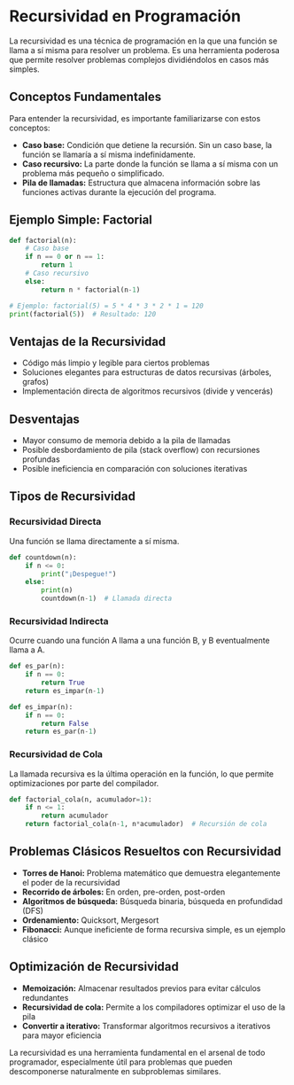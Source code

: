# Recursividad en Programación

La recursividad es una técnica de programación en la que una función se llama a sí misma para resolver un problema. Es una herramienta poderosa que permite resolver problemas complejos dividiéndolos en casos más simples.

## Conceptos Fundamentales

Para entender la recursividad, es importante familiarizarse con estos conceptos:

- **Caso base:** Condición que detiene la recursión. Sin un caso base, la función se llamaría a sí misma indefinidamente.
- **Caso recursivo:** La parte donde la función se llama a sí misma con un problema más pequeño o simplificado.
- **Pila de llamadas:** Estructura que almacena información sobre las funciones activas durante la ejecución del programa.

## Ejemplo Simple: Factorial

```python
def factorial(n):
    # Caso base
    if n == 0 or n == 1:
        return 1
    # Caso recursivo
    else:
        return n * factorial(n-1)

# Ejemplo: factorial(5) = 5 * 4 * 3 * 2 * 1 = 120
print(factorial(5))  # Resultado: 120

```

## Ventajas de la Recursividad

- Código más limpio y legible para ciertos problemas
- Soluciones elegantes para estructuras de datos recursivas (árboles, grafos)
- Implementación directa de algoritmos recursivos (divide y vencerás)

## Desventajas

- Mayor consumo de memoria debido a la pila de llamadas
- Posible desbordamiento de pila (stack overflow) con recursiones profundas
- Posible ineficiencia en comparación con soluciones iterativas

## Tipos de Recursividad

### Recursividad Directa

Una función se llama directamente a sí misma.

```python
def countdown(n):
    if n <= 0:
        print("¡Despegue!")
    else:
        print(n)
        countdown(n-1)  # Llamada directa

```

### Recursividad Indirecta

Ocurre cuando una función A llama a una función B, y B eventualmente llama a A.

```python
def es_par(n):
    if n == 0:
        return True
    return es_impar(n-1)

def es_impar(n):
    if n == 0:
        return False
    return es_par(n-1)

```

### Recursividad de Cola

La llamada recursiva es la última operación en la función, lo que permite optimizaciones por parte del compilador.

```python
def factorial_cola(n, acumulador=1):
    if n <= 1:
        return acumulador
    return factorial_cola(n-1, n*acumulador)  # Recursión de cola

```

## Problemas Clásicos Resueltos con Recursividad

- **Torres de Hanoi:** Problema matemático que demuestra elegantemente el poder de la recursividad
- **Recorrido de árboles:** En orden, pre-orden, post-orden
- **Algoritmos de búsqueda:** Búsqueda binaria, búsqueda en profundidad (DFS)
- **Ordenamiento:** Quicksort, Mergesort
- **Fibonacci:** Aunque ineficiente de forma recursiva simple, es un ejemplo clásico

## Optimización de Recursividad

- **Memoización:** Almacenar resultados previos para evitar cálculos redundantes
- **Recursividad de cola:** Permite a los compiladores optimizar el uso de la pila
- **Convertir a iterativo:** Transformar algoritmos recursivos a iterativos para mayor eficiencia

La recursividad es una herramienta fundamental en el arsenal de todo programador, especialmente útil para problemas que pueden descomponerse naturalmente en subproblemas similares.